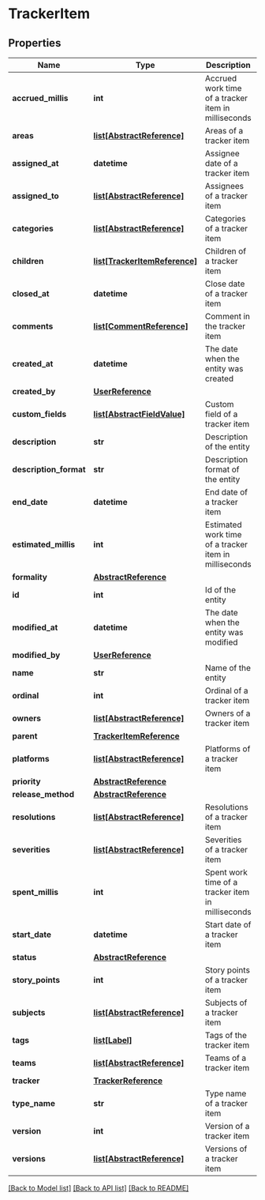 # TrackerItem

## Properties
Name | Type | Description | Notes
------------ | ------------- | ------------- | -------------
**accrued_millis** | **int** | Accrued work time of a tracker item in milliseconds | [optional] 
**areas** | [**list[AbstractReference]**](AbstractReference.md) | Areas of a tracker item | [optional] 
**assigned_at** | **datetime** | Assignee date of a tracker item | [optional] 
**assigned_to** | [**list[AbstractReference]**](AbstractReference.md) | Assignees of a tracker item | [optional] 
**categories** | [**list[AbstractReference]**](AbstractReference.md) | Categories of a tracker item | [optional] 
**children** | [**list[TrackerItemReference]**](TrackerItemReference.md) | Children of a tracker item | [optional] 
**closed_at** | **datetime** | Close date of a tracker item | [optional] 
**comments** | [**list[CommentReference]**](CommentReference.md) | Comment in the tracker item | [optional] 
**created_at** | **datetime** | The date when the entity was created | [optional] 
**created_by** | [**UserReference**](UserReference.md) |  | [optional] 
**custom_fields** | [**list[AbstractFieldValue]**](AbstractFieldValue.md) | Custom field of a tracker item | [optional] 
**description** | **str** | Description of the entity | [optional] 
**description_format** | **str** | Description format of the entity | [optional] 
**end_date** | **datetime** | End date of a tracker item | [optional] 
**estimated_millis** | **int** | Estimated work time of a tracker item in milliseconds | [optional] 
**formality** | [**AbstractReference**](AbstractReference.md) |  | [optional] 
**id** | **int** | Id of the entity | [optional] 
**modified_at** | **datetime** | The date when the entity was modified | [optional] 
**modified_by** | [**UserReference**](UserReference.md) |  | [optional] 
**name** | **str** | Name of the entity | [optional] 
**ordinal** | **int** | Ordinal of a tracker item | [optional] 
**owners** | [**list[AbstractReference]**](AbstractReference.md) | Owners of a tracker item | [optional] 
**parent** | [**TrackerItemReference**](TrackerItemReference.md) |  | [optional] 
**platforms** | [**list[AbstractReference]**](AbstractReference.md) | Platforms of a tracker item | [optional] 
**priority** | [**AbstractReference**](AbstractReference.md) |  | [optional] 
**release_method** | [**AbstractReference**](AbstractReference.md) |  | [optional] 
**resolutions** | [**list[AbstractReference]**](AbstractReference.md) | Resolutions of a tracker item | [optional] 
**severities** | [**list[AbstractReference]**](AbstractReference.md) | Severities of a tracker item | [optional] 
**spent_millis** | **int** | Spent work time of a tracker item in milliseconds | [optional] 
**start_date** | **datetime** | Start date of a tracker item | [optional] 
**status** | [**AbstractReference**](AbstractReference.md) |  | [optional] 
**story_points** | **int** | Story points of a tracker item | [optional] 
**subjects** | [**list[AbstractReference]**](AbstractReference.md) | Subjects of a tracker item | [optional] 
**tags** | [**list[Label]**](Label.md) | Tags of the tracker item | [optional] 
**teams** | [**list[AbstractReference]**](AbstractReference.md) | Teams of a tracker item | [optional] 
**tracker** | [**TrackerReference**](TrackerReference.md) |  | [optional] 
**type_name** | **str** | Type name of a tracker item | [optional] 
**version** | **int** | Version of a tracker item | [optional] 
**versions** | [**list[AbstractReference]**](AbstractReference.md) | Versions of a tracker item | [optional] 

[[Back to Model list]](../README.md#documentation-for-models) [[Back to API list]](../README.md#documentation-for-api-endpoints) [[Back to README]](../README.md)


